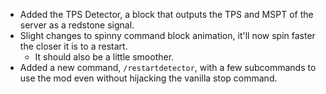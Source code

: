 - Added the TPS Detector, a block that outputs the TPS and MSPT of the server as a redstone signal.
- Slight changes to spinny command block animation, it'll now spin faster the closer it is to a restart.
  - It should also be a little smoother.
- Added a new command, `/restartdetector`, with a few subcommands to use the mod even without hijacking the vanilla stop command.